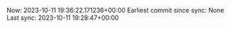 Now: 2023-10-11 19:36:22.171236+00:00 Earliest commit since sync: None Last sync: 2023-10-11 19:28:47+00:00
